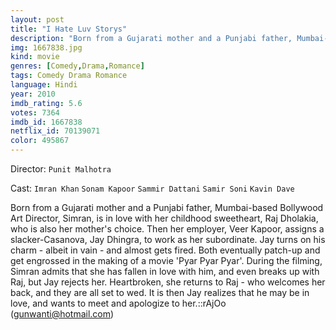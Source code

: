 ```yaml
---
layout: post
title: "I Hate Luv Storys"
description: "Born from a Gujarati mother and a Punjabi father, Mumbai-based Bollywood Art Director, Simran, is in love with her childhood sweetheart, Raj Dholakia, who is also her mother's choice. Then her employer, Veer Kapoor, assigns a slacker-Casanova, Jay Dhingra, to work as her subordinate. Jay turns on his charm - albeit in vain - and almost gets fired. Both eventually patch-up and get engrossed in the making of a movie 'Pyar Pyar Pyar'. During the filming, Simran admits that she has fallen in love with h.."
img: 1667838.jpg
kind: movie
genres: [Comedy,Drama,Romance]
tags: Comedy Drama Romance 
language: Hindi
year: 2010
imdb_rating: 5.6
votes: 7364
imdb_id: 1667838
netflix_id: 70139071
color: 495867
---
```

Director: `Punit Malhotra`  

Cast: `Imran Khan` `Sonam Kapoor` `Sammir Dattani` `Samir Soni` `Kavin Dave` 

Born from a Gujarati mother and a Punjabi father, Mumbai-based Bollywood Art Director, Simran, is in love with her childhood sweetheart, Raj Dholakia, who is also her mother's choice. Then her employer, Veer Kapoor, assigns a slacker-Casanova, Jay Dhingra, to work as her subordinate. Jay turns on his charm - albeit in vain - and almost gets fired. Both eventually patch-up and get engrossed in the making of a movie 'Pyar Pyar Pyar'. During the filming, Simran admits that she has fallen in love with him, and even breaks up with Raj, but Jay rejects her. Heartbroken, she returns to Raj - who welcomes her back, and they are all set to wed. It is then Jay realizes that he may be in love, and wants to meet and apologize to her.::rAjOo (gunwanti@hotmail.com)